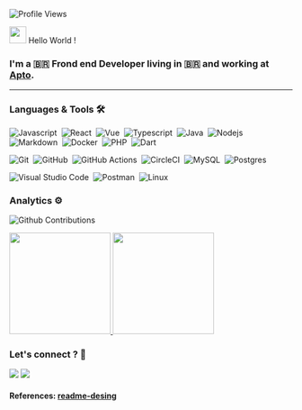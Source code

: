 ![Profile Views](http://estruyf-github.azurewebsites.net/api/VisitorHit?user=kaiorr&repo=kaiorr&countColorcountColor)

<img src="https://emojis.slackmojis.com/emojis/images/1531849430/4246/blob-sunglasses.gif?1531849430" width="30"/> Hello World !

### I'm a 🇧🇷  Frond end Developer living in 🇧🇷 and working at [Apto](https://apto.vc/).

---
### Languages & Tools 🛠

![Javascript](https://img.shields.io/badge/-Javascript-05122A?style=flat&logo=Javascript)&nbsp;
![React](https://img.shields.io/badge/-React-05122A?style=flat&logo=react)&nbsp;
![Vue](https://img.shields.io/badge/Vue-vuejs-green)&nbsp;
![Typescript](https://img.shields.io/badge/-typescript-05122A?style=flat&logo=typescript&logoColor=white)&nbsp;
![Java](https://img.shields.io/badge/-java-05122A?style=flat&logo=java)&nbsp;
![Nodejs](https://img.shields.io/badge/-node.js-05122A?style=flat&logo=node.js&logoColor=white)&nbsp;
![Markdown](https://img.shields.io/badge/-Markdown-05122A?style=flat&logo=markdown)&nbsp;
![Docker](https://img.shields.io/badge/-Docker-05122A?style=flat&logo=docker)&nbsp;
![PHP](https://img.shields.io/badge/-Php-05122A?style=flat&logo=php&logoColor=blue)&nbsp;
![Dart](https://img.shields.io/badge/-Dart-05122A?style=flat&logo=dart&logoColor=green)

![Git](https://img.shields.io/badge/-Git-05122A?style=flat&logo=git)&nbsp;
![GitHub](https://img.shields.io/badge/-GitHub-05122A?style=flat&logo=github)&nbsp;
![GitHub Actions](https://img.shields.io/badge/GitHub%20Actions%20-05122A?style=flat&logo=github-actions&logoColor=white)&nbsp;
![CircleCI](https://img.shields.io/badge/CircleCI-05122A?style=flat&logo=circleci&logoColor=white)&nbsp;
![MySQL](https://img.shields.io/badge/-MySQL-05122A?style=flat&logo=mysql&logoColor=white)&nbsp;
![Postgres](https://img.shields.io/badge/-Postgres-05122A?style=flat&logo=postgresql)&nbsp;

![Visual Studio Code](https://img.shields.io/badge/-Visual%20Studio%20Code-05122A?style=flat&logo=visual-studio-code&logoColor=007ACC)&nbsp;
![Postman](https://img.shields.io/badge/-Postman-05122A?style=flat&logo=postman)&nbsp;
![Linux](https://img.shields.io/badge/-Linux-05122A?style=flat&logo=linux&logoColor=white)&nbsp;

### Analytics ⚙️

![Github Contributions](https://github-readme-streak-stats.herokuapp.com/?user=kaiorr)

<p align="left">
<a href="https://github.com/AVS1508">
  <img height="180em" src="https://github-readme-stats.vercel.app/api/?username=kaiorr&count_private=true&show_icons=true"/>
  <img height="180em" src="https://github-readme-stats-eight-theta.vercel.app/api/top-langs/?username=kaiorr&layout=compact&langs_count=8"/>
</a>
</p>

### Let's connect ? 🤝

<p align="left">
<a href="http://bit.ly/kaiorrlinkedin"><img src="https://img.shields.io/badge/-kaiorr-0077B5?style=flat&logo=Linkedin&logoColor=white"/></a>
<a href="mailto:kaio.rocharibeiro@gmail.com"><img src="https://img.shields.io/badge/-kaio.rocharibeiro@gmail.com-D14836?style=flat&logo=Gmail&logoColor=white"/></a>
</p>

#### References: [readme-desing](https://github.com/GuillaumeFalourd)
